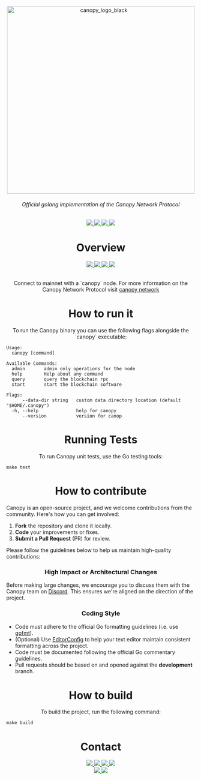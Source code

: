 <div align="center">
  <a href="https://www.canopynetwork.org">
    <img src="https://github.com/user-attachments/assets/b8d6f342-c18b-492e-b87f-06755f775c5f" alt="canopy_logo_black" width="500"/>
  </a>
</div>
<h6 align="center">Official golang implementation of the Canopy Network Protocol </h6>
<div align="center">
  <a href="https://godoc.org/github.com/canopy-network/canopy">
    <img src="https://img.shields.io/badge/godoc-reference-white.svg"/>
  </a>
  <a href="https://canopynetwork.org">
      <img src="https://img.shields.io/badge/getting started-guide-white"/>
    </a>
  <a href="https://golang.org">
  <img  src="https://img.shields.io/badge/golang-v1.21-white.svg"/>
    </a>
  <a href="https://nextjs.org/" >
    <img src="https://img.shields.io/badge/next js-v14.2.3-white.svg"/>
  </a>
</div>

<h1 align="center"> Overview</h1>
  <div align="center">
    <a href="https://opensource.org/licenses/MIT">
      <img src="https://img.shields.io/badge/License-TBD-white.svg"/>
    </a>
     <a href="https://docs.docker.com/compose/">
      <img src="https://img.shields.io/badge/testing-docker compose-white"/>
    </a>
    <a href="https://github.com/canopy-network/canopy/releases">
      <img src="https://img.shields.io/badge/platform-linux%20%7C%20macos-white.svg"/>
    </a>
     <a href="https://docs.docker.com/compose/">
      <img src="https://img.shields.io/badge/status-prelaunch-white"/>
    </a>
  </div>
<br />
<p align="center">Connect to mainnet with a `canopy` node. For more information on the Canopy Network Protocol visit <a href="https://canopynetwork.org">canopy network</a> </p>

<h1 align="center">How to run it</h1>

<p align="center">To run the Canopy binary you can use the following flags alongside the `canopy` executable:</p>

<pre><code>Usage:
  canopy [command]

Available Commands:
  admin       admin only operations for the node
  help        Help about any command
  query       query the blockchain rpc
  start       start the blockchain software

Flags:
      --data-dir string   custom data directory location (default "$HOME/.canopy")
  -h, --help              help for canopy
      --version           version for canop
</code></pre>

<h1 align="center">Running Tests</h1>

<p align="center">To run Canopy unit tests, use the Go testing tools:</p>

<pre><code>make test</code></pre>

<h1 align="center">How to contribute</h1>

<p>Canopy is an open-source project, and we welcome contributions from the community. Here's how you can get involved:</p>

<ol>
  <li><b>Fork</b> the repository and clone it locally.</li>
  <li><b>Code</b> your improvements or fixes.</li>
  <li><b>Submit a Pull Request</b> (PR) for review.</li>
</ol>

<p>Please follow the guidelines below to help us maintain high-quality contributions:</p>

<h3 align="center">High Impact or Architectural Changes</h3>

<p>Before making large changes, we encourage you to discuss them with the Canopy team on <a href="https://discord.gg/pNcSJj7Wdh">Discord</a>. This ensures we're aligned on the direction of the project.</p>

<h3 align="center">Coding Style</h3>

<ul>
  <li>Code must adhere to the official Go formatting guidelines (i.e. use <a href="https://golang.org/cmd/gofmt">gofmt</a>).</li>
  <li>(Optional) Use <a href="https://editorconfig.org">EditorConfig</a> to help your text editor maintain consistent formatting across the project.</li>
  <li>Code must be documented following the official Go commentary guidelines.</li>
  <li>Pull requests should be based on and opened against the <b>development</b> branch.</li>
</ul>

<h1 align="center">How to build</h1>

<p align="center">To build the project, run the following command:</p>

<pre><code>make build</code></pre>

<h1 align="center">Contact</h1>
<div align="center">
  <a href="https://github.com/canopy-network/canopy/releases">
      <img src="https://img.shields.io/github/release-pre/canopy-network/canopy.svg"/>
    </a>
    <a href="https://goreportcard.com/report/github.com/canopy-network/canopy">
      <img src="https://goreportcard.com/badge/github.com/canopy-network/canopy"/>
    </a>
    <a href="https://github.com/canopy-network/canopy/pulse">
      <img src="https://img.shields.io/github/contributors/canopy-network/canopy.svg"/>
    </a>
    <a href="https://github.com/canopy-network/canopy/pulse">
      <img src="https://img.shields.io/github/last-commit/canopy-network/canopy.svg"/>
    </a>
  <br />
  <a href="https://x.com/CNPYNetwork">
    <img src="https://img.shields.io/twitter/url/http/shields.io.svg?style=social">
  </a>
  <a href="https://discord.gg/pNcSJj7Wdh">
    <img src="https://img.shields.io/badge/discord-online-blue.svg">
  </a>
</div>
